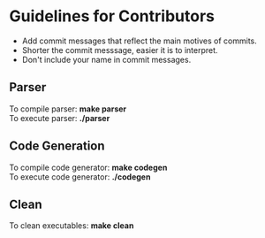 # Guidelines for Contributors

* Add commit messages that reflect the main motives of commits.
* Shorter the commit messsage, easier it is to interpret.
* Don't include your name in commit messages.

## Parser
To compile parser:	**make parser**    
To execute parser:	**./parser**     

## Code Generation
To compile code generator:	**make codegen**  
To execute code generator:	**./codegen**   

## Clean
To clean executables:	**make clean** 
